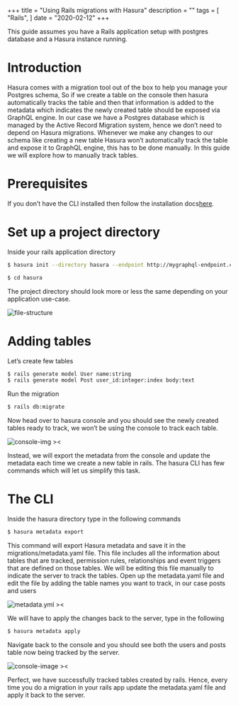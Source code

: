 +++
title = "Using Rails migrations with Hasura"
description = ""
tags = [
    "Rails",
]
date = "2020-02-12"
+++

This guide assumes you have a Rails application setup with postgres database and a Hasura
instance running.

# Introduction

Hasura comes with a migration tool out of the box to help you manage your Postgres schema, So if
we create a table on the console then hasura automatically tracks the table and then that
information is added to the metadata which indicates the newly created table should be exposed
via GraphQL engine.
In our case we have a Postgres database which is managed by the Active Record Migration system,
hence we don’t need to depend on Hasura migrations. Whenever we make any changes to our
schema like creating a new table Hasura won’t automatically track the table and expose it to
GraphQL engine, this has to be done manually.
In this guide we will explore how to manually track tables.

# Prerequisites

If you don’t have the CLI installed then follow the installation docs ​[here](https://hasura.io/docs/1.0/graphql/manual/migrations/existing-database.html).

# Set up a project directory

Inside your rails application directory

```bash
$ hasura init --directory hasura --endpoint http://mygraphql-endpoint.com
```

```bash
$ cd hasura
```

The project directory should look more or less the same depending on your application use-case.

![file-structure](/static/image_preview.png)

# Adding tables

Let’s create few tables

```bash
$ rails generate model User name:string
$ rails generate model Post user_id:integer:index body:text
```

Run the migration

```bash
$ rails db:migrate
```

Now head over to hasura console and you should see the newly created tables ready to track, we
won’t be using the console to track each table.

![console-img ><](/static/image_preview_1.png)

Instead, we will export the metadata from the console and update the metadata each time we create
a new table in rails. The hasura CLI has few commands which will let us simplify this task.

# The CLI

Inside the hasura directory type in the following commands

```bash
$ hasura metadata export
```

This command will export Hasura metadata and save it in the migrations/metadata.yaml file. This
file includes all the information about tables that are tracked, permission rules, relationships and
event triggers that are defined on those tables. We will be editing this file manually to indicate the
server to track the tables.
Open up the metadata.yaml file and edit the file by adding the table names you want to track, in our
case posts and users

![metadata.yml ><](/static/image_preview_2.png)

We will have to apply the changes back to the server, type in the following

```bash
$ hasura metadata apply
```

Navigate back to the console and you should see both the users and posts table now being tracked
by the server.

![console-image ><](/static/image_preview_4.png)

Perfect, we have successfully tracked tables created by rails. Hence, every time you do a migration in
your rails app update the metadata.yaml file and apply it back to the server.
